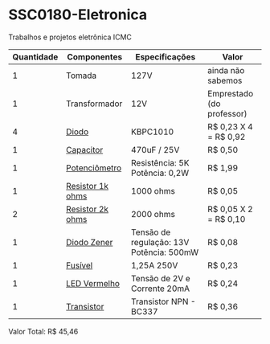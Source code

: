 # SSC0180-Eletronica
Trabalhos e projetos eletrônica ICMC

| Quantidade     | Componentes | Especificações | Valor |
| ---      | ---       | ---      | ---     |
| 1 | Tomada  | 127V     |  ainda não sabemos   |
| 1 | Transformador  | 12V     |  Emprestado (do professor)   |
|4|[Diodo](https://www.baudaeletronica.com.br/ponte-retificadora-kbpc1010.html)|KBPC1010| R$ 0,23 X 4 = R$ 0,92|
| 1     | [Capacitor](https://www.baudaeletronica.com.br/capacitor-eletrolitico-470uf-25v.html)        | 470uF / 25V     | R$ 0,50  |
| 1     | [Potenciômetro](https://www.baudaeletronica.com.br/potenciometro-linear-de-5k-5000.html)        | Resistência: 5K Potência: 0,2W   | R$ 1,99    |
| 1     | [Resistor 1k ohms](https://www.baudaeletronica.com.br/resistor-1k-5-1-4w.html)       | 1000 ohms     | R$ 0,05    |
| 2     | [Resistor 2k ohms](https://www.baudaeletronica.com.br/resistor-2k-5-1-4w.html)     | 2000 ohms     | R$ 0,05 X 2 = R$ 0,10   |
| 1     | [Diodo Zener](https://www.baudaeletronica.com.br/diodo-zener-bzx55c-13v-0-5w.html)        | Tensão de regulação: 13V Potência: 500mW     |  R$ 0,08   |
| 1     | [Fusível](https://www.baudaeletronica.com.br/fusivel-de-vidro-5x20-1-25a-250v.html)        | 1,25A 250V     | R$ 0,23    |
| 1     | [LED Vermelho](https://www.baudaeletronica.com.br/led-difuso-5mm-vermelho.html)       | Tensão de 2V e Corrente 20mA      | R$ 0,24    |
| 1     | [Transistor](https://www.baudaeletronica.com.br/transistor-npn-bc337.html)       |  Transistor NPN - BC337      | R$ 0,36   |

Valor Total: R$ 45,46
